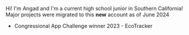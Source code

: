 Hi! I'm Angad and I'm a current high school junior in Southern California! Major projects were migrated to this **new** account as of June 2024
- Congressional App Challenge winner 2023 - EcoTracker
<!---
angadsbatra1/angadsbatra1 is a ✨ special ✨ repository because its `README.md` (this file) appears on your GitHub profile.
You can click the Preview link to take a look at your changes.
--->
